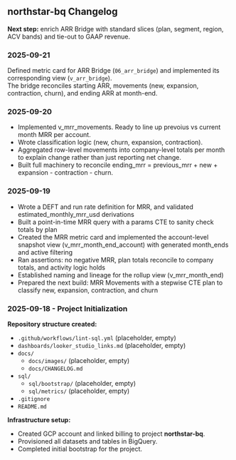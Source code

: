 ## northstar-bq Changelog

**Next step:** enrich ARR Bridge with standard slices (plan, segment, region, ACV bands) and tie-out to GAAP revenue.

### 2025-09-21

Defined metric card for ARR Bridge (`06_arr_bridge`) and implemented its corresponding view (`v_arr_bridge`).  
The bridge reconciles starting ARR, movements (new, expansion, contraction, churn), and ending ARR at month-end.

### 2025-09-20

- Implemented v_mrr_movements. Ready to line up prevoius vs current month MRR per account.
- Wrote classification logic (new, churn, expansion, contraction).
- Aggregated row-level movements into company-level totals per month to explain change rather than just reporting 
  net change.
- Built full machinery to reconcile ending_mrr = previous_mrr + new + expansion - contraction - churn.

### 2025-09-19

- Wrote a DEFT and run rate definition for MRR, and validated estimated_monthly_mrr_usd derivations
- Built a point-in-time MRR query with a params CTE to sanity check totals by plan  
- Created the MRR metric card and implemented the account-level snapshot view (v_mrr_month_end_account) with generated month_ends and active filtering  
- Ran assertions: no negative MRR, plan totals reconcile to company totals, and activity logic holds  
- Established naming and lineage for the rollup view (v_mrr_month_end)  
- Prepared the next build: MRR Movements with a stepwise CTE plan to classify new, expansion, contraction, and churn  


### 2025-09-18 - Project Initialization

**Repository structure created:**
- `.github/workflows/lint-sql.yml` (placeholder, empty)
- `dashboards/looker_studio_links.md` (placeholder, empty)
- `docs/`
  - `docs/images/` (placeholder, empty)
  - `docs/CHANGELOG.md`
- `sql/`
  - `sql/bootstrap/` (placeholder, empty)
  - `sql/metrics/` (placeholder, empty)
- `.gitignore`
- `README.md`

**Infrastructure setup:**
- Created GCP account and linked billing to project **northstar-bq**.
- Provisioned all datasets and tables in BigQuery.
- Completed initial bootstrap for the project.